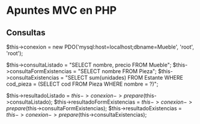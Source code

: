 # Apuntes MVC en PHP

## Consultas

$this->conexion = new PDO('mysql:host=localhost;dbname=Mueble', 'root', 'root');

$this->consultaListado = "SELECT nombre, precio FROM Mueble";
$this->consultaFormExistencias = "SELECT nombre FROM Pieza";
$this->consultaExistencias = "SELECT sum(unidades) FROM Estante WHERE cod_pieza = (SELECT  cod FROM Pieza WHERE nombre = ?)";

$this->resultadoListado = $this->conexion->prepare($this->consultaListado);
$this->resultadoFormExistencias = $this->conexion->prepare($this->consultaFormExistencias);
$this->resultadoExistencias = $this->conexion->prepare($this->consultaExistencias);
